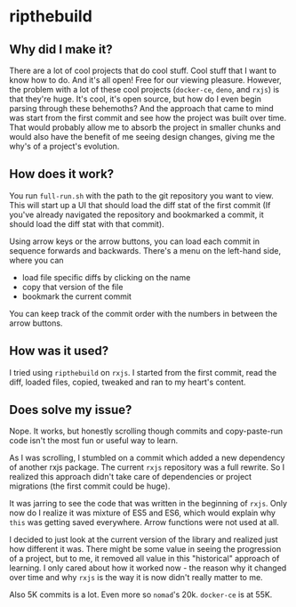 # ripthebuild

## Why did I make it?
There are a lot of cool projects that do cool stuff.
Cool stuff that I want to know how to do.
And it's all open! Free for our viewing pleasure.
However, the problem with a lot of these cool projects (`docker-ce`, `deno`, and `rxjs`) is that they're huge.
It's cool, it's open source, but how do I even begin parsing through these behemoths?
And the approach that came to mind was start from the first commit and see how the project was built over time.
That would probably allow me to absorb the project in smaller chunks and would also have the benefit of
me seeing design changes, giving me the why's of a project's evolution.

## How does it work?
<!--Demo vid?-->
You run `full-run.sh` with the path to the git repository you want to view.
This will start up a UI that should load the diff stat of the first commit
(If you've already navigated the repository and bookmarked a commit, it should load the diff stat with that commit).

Using arrow keys or the arrow buttons, you can load each commit in sequence forwards and backwards.
There's a menu on the left-hand side, where you can 
- load file specific diffs by clicking on the name
- copy that version of the file
- bookmark the current commit

You can keep track of the commit order with the numbers in between the arrow buttons.

## How was it used?
I tried using `ripthebuild` on `rxjs`. I started from the first commit, read the diff, loaded files, copied, tweaked and ran to my heart's content.

## Does solve my issue?
Nope. It works, but honestly scrolling though commits and copy-paste-run code isn't the most fun or useful way to learn.

As I was scrolling, I stumbled on a commit which added a new dependency of another rxjs package.
The current `rxjs` repository was a full rewrite.
So I realized this approach didn't take care of dependencies or project migrations (the first commit could be huge).

It was jarring to see the code that was written in the beginning of `rxjs`.
Only now do I realize it was mixture of ES5 and ES6, which would explain why `this` was getting saved everywhere.
Arrow functions were not used at all.

I decided to just look at the current version of the library and realized just how different it was.
There might be some value in seeing the progression of a project, but to me, it removed all value in this
"historical" approach of learning. I only cared about how it worked now - the reason why it changed over time 
and why `rxjs` is the way it is now didn't really matter to me.

Also 5K commits is a lot. Even more so `nomad`'s 20k. `docker-ce` is at 55K.
